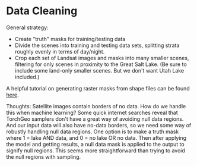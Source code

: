 # Data Cleaning

General strategy:

- Create "truth" masks for training/testing data
- Divide the scenes into training and testing data sets, splitting strata roughly evenly in  terms of day/night.
- Crop each set of Landsat images and masks into many smaller scenes, filtering for only scenes in proximity to the Great Salt Lake. (Be sure to include some land-only smaller scenes. But we don't want Utah Lake included.)

A helpful tutorial on generating raster masks from shape files can be found [here](https://lpsmlgeo.github.io/2019-09-22-binary_mask/).

Thoughts:
Satellite images contain borders of no data. How do we handle this when machine learning? Some quick internet searches reveal that TorchGeo samplers don't have a great way of avoiding null data regions. And our input data will also have no-data borders, so we need some way of robustly handling null data regions.
One option is to make a truth mask where 1 = lake AND data, and 0 = no lake OR no data. Then after applying the model and getting results, a null data mask is applied to the output to signify null regions. This seems more straightforward than trying to avoid the null regions with sampling.